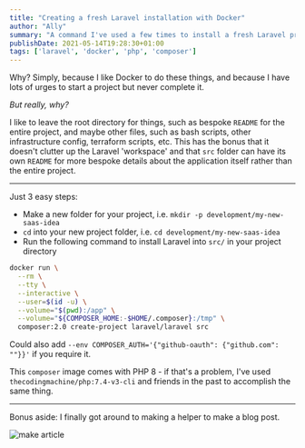 ```yaml
---
title: "Creating a fresh Laravel installation with Docker"
author: "Ally"
summary: "A command I've used a few times to install a fresh Laravel project into the cwd's src/ folder, leaving the cwd for your own README, Docker, Terraform, etc. files."
publishDate: 2021-05-14T19:28:30+01:00
tags: ['laravel', 'docker', 'php', 'composer']
---
```


Why? Simply, because I like Docker to do these things, and because I have lots of urges to start a project but never complete it.

*But really, why?*

I like to leave the root directory for things, such as bespoke `README` for the entire project, and maybe other files, such as bash scripts, other infrastructure config, terraform scripts, etc. This has the bonus that it doesn't clutter up the Laravel 'workspace' and that `src` folder can have its own `README` for more bespoke details about the application itself rather than the entire project.

---

Just 3 easy steps:

- Make a new folder for your project, i.e. `mkdir -p development/my-new-saas-idea`
- `cd` into your new project folder, i.e. `cd development/my-new-saas-idea`
- Run the following command to install Laravel into `src/` in your project directory

```bash
docker run \
  --rm \
  --tty \
  --interactive \
  --user=$(id -u) \
  --volume="$(pwd):/app" \
  --volume="${COMPOSER_HOME:-$HOME/.composer}:/tmp" \
  composer:2.0 create-project laravel/laravel src
```

Could also add `--env COMPOSER_AUTH='{"github-oauth": {"github.com": ""}}'` if you require it.

This `composer` image comes with PHP 8 - if that's a problem, I've used `thecodingmachine/php:7.4-v3-cli` and friends in the past to accomplish the same thing.

---

Bonus aside: I finally got around to making a helper to make a blog post. 

![make article](/img/articles/make-article.png)
